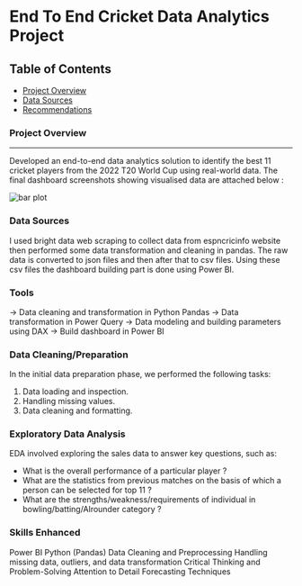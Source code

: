 # End To End Cricket Data Analytics Project

## Table of Contents

- [Project Overview](#project-overview)
- [Data Sources](#data-sources)
- [Recommendations](#recommendations)

### Project Overview
---
Developed an end-to-end data analytics solution to identify the best 11 cricket players from the 2022 T20 World Cup using real-world data. The final dashboard screenshots showing visualised data are attached below :

![bar plot](https://github.com/Irene-arch/Documenting_Example/assets/56026296/5ebedeb8-65e4-4f09-a2a5-0699119f5ff7)


### Data Sources

I used bright data web scraping to collect data from espncricinfo website then performed some data transformation and cleaning in pandas.
The raw data is converted to json files and then after that to csv files. Using these csv files the dashboard building part is done using Power BI.

### Tools

-> Data cleaning and transformation in Python Pandas
-> Data transformation in Power Query
-> Data modeling and building parameters using DAX
-> Build dashboard in Power BI

### Data Cleaning/Preparation

In the initial data preparation phase, we performed the following tasks:
1. Data loading and inspection.
2. Handling missing values.
3. Data cleaning and formatting.

### Exploratory Data Analysis

EDA involved exploring the sales data to answer key questions, such as:

- What is the overall performance of a particular player ?
- What are the statistics from previous matches on the basis of which a person can be selected for top 11 ?
- What are the strengths/weakness/requirements of individual in bowling/batting/Alrounder category ?

### Skills Enhanced

Power BI 
Python (Pandas)
Data Cleaning and Preprocessing
Handling missing data, outliers, and data transformation
Critical Thinking and Problem-Solving
Attention to Detail
Forecasting Techniques




